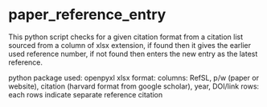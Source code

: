 # paper_reference_entry
This python script checks for a given citation format from a citation list sourced from a column of xlsx extension, if found then it gives the earlier used reference number, if not found then enters the new entry as the latest reference.

python package used: openpyxl
xlsx format:
  columns: RefSL, p/w (paper or website), citation (harvard format from google scholar), year, DOI/link
  rows: each rows indicate separate reference citation
